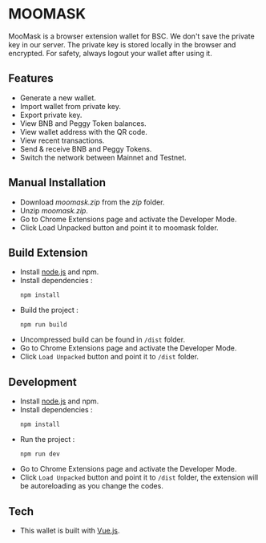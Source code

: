 # MOOMASK

MooMask is a browser extension wallet for BSC. We don't save the private key in our server. The private key is stored locally in the browser and encrypted. For safety, always logout your wallet after using it.

## Features
* Generate a new wallet.
* Import wallet from private key.
* Export private key.
* View BNB and Peggy Token balances.
* View wallet address with the QR code.
* View recent transactions.
* Send & receive BNB and Peggy Tokens.
* Switch the network between Mainnet and Testnet.

## Manual Installation
* Download _moomask.zip_ from the *zip* folder.
* Unzip _moomask.zip_.
* Go to Chrome Extensions page and activate the Developer Mode.
* Click Load Unpacked button and point it to moomask folder.

## Build Extension

* Install [node.js](https://nodejs.org/) and npm.
* Install dependencies :
  ```
  npm install
  ```
* Build the project :
  ```
  npm run build
  ```
* Uncompressed build can be found in `/dist` folder.
* Go to Chrome Extensions page and activate the Developer Mode.
* Click `Load Unpacked` button and point it to `/dist` folder.

## Development
* Install [node.js](https://nodejs.org/) and npm.
* Install dependencies :
  ```
  npm install
  ```
* Run the project :
  ```
  npm run dev
  ```
* Go to Chrome Extensions page and activate the Developer Mode.
* Click `Load Unpacked` button and point it to `/dist` folder, the extension will be autoreloading as you change the codes.

## Tech
* This wallet is built with [Vue.js](https://vuejs.org/).
